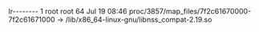 lr-------- 1 root root 64 Jul 19 08:46 proc/3857/map_files/7f2c61670000-7f2c61671000 -> /lib/x86_64-linux-gnu/libnss_compat-2.19.so
